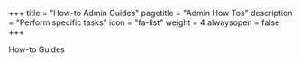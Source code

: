 +++
title = "How-to Admin Guides"
pagetitle = "Admin How Tos"
description = "Perform specific tasks"
icon = "fa-list"
weight = 4
alwaysopen = false
+++

How-to Guides
